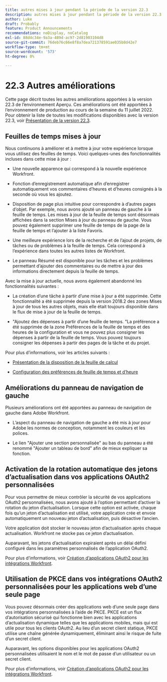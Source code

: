 ```yaml
---
title: autres mises à jour pendant la période de la version 22.3
description: autres mises à jour pendant la période de la version 22.3
author: Luke
draft: Probably
feature: Product Announcements
recommendations: noDisplay, noCatalog
exl-id: 88d4c34e-9a3a-489d-ac97-2d81903104d8
source-git-commit: 76deb76c66e8f8a7dea721378591ae035b8d42e7
workflow-type: tm+mt
source-wordcount: '573'
ht-degree: 0%

---
```


# 22.3 Autres améliorations

Cette page décrit toutes les autres améliorations apportées à la version 22.3 de l’environnement Aperçu. Ces améliorations ont été apportées à l’environnement de production au cours de la semaine du 11 juillet 2022. Pour obtenir la liste de toutes les modifications disponibles avec la version 22.3, voir [Présentation de la version 22.3](../../../product-announcements/product-releases/22.3-release-activity/22-3-release-overview.md).

## Feuilles de temps mises à jour

Nous continuons à améliorer et à mettre à jour votre expérience lorsque vous utilisez des feuilles de temps. Voici quelques-unes des fonctionnalités incluses dans cette mise à jour :

* Une nouvelle apparence qui correspond à la nouvelle expérience Workfront.

* Fonction d’enregistrement automatique afin d’enregistrer automatiquement vos commentaires d’heures et d’heures consignés à la seconde où vous les ajoutez.

* Disposition de page plus intuitive pour correspondre à d’autres pages d’objet. Par exemple, nous avons ajouté un panneau de gauche à la feuille de temps. Les mises à jour de la feuille de temps sont désormais affichées dans la section Mises à jour du panneau de gauche. Vous pouvez également supprimer une feuille de temps de la page de la feuille de temps et l’ajouter à la liste Favoris.

* Une meilleure expérience lors de la recherche et de l’ajout de projets, de tâches ou de problèmes à la feuille de temps. Cela correspond à l’expérience dans toutes les autres listes de Workfront.

* Le panneau Résumé est disponible pour les tâches et les problèmes permettant d’ajouter des commentaires ou de mettre à jour des informations directement depuis la feuille de temps.


Avec la mise à jour actuelle, nous avons également abandonné les fonctionnalités suivantes :

* La création d’une tâche à partir d’une mise à jour a été supprimée. Cette fonctionnalité a été supprimée depuis la version 2018.2 des zones Mises à jour de tous les autres objets, mais elle était toujours disponible dans le flux de mise à jour de la feuille de temps.

* &quot;Ajoutez des dépenses à partir d’une feuille de temps. &quot;La préférence a été supprimée de la zone Préférences de la feuille de temps et des heures de la configuration et vous ne pouvez plus consigner les dépenses à partir de la feuille de temps. Vous pouvez toujours consigner les dépenses à partir des pages de la tâche et du projet.


Pour plus d’informations, voir les articles suivants :

* [Présentation de la disposition de la feuille de calcul](/help/quicksilver/timesheets/timesheets/timesheet-layout.md)

* [Configuration des préférences de feuille de temps et d’heure](/help/quicksilver/administration-and-setup/set-up-workfront/configure-timesheets-schedules/timesheet-and-hour-preferences.md)


## Améliorations du panneau de navigation de gauche

Plusieurs améliorations ont été apportées au panneau de navigation de gauche dans Adobe Workfront.

* L’aspect du panneau de navigation de gauche a été mis à jour pour Adobe les normes de conception, notamment les couleurs et les polices.

* Le lien &quot;Ajouter une section personnalisée&quot; au bas du panneau a été renommé &quot;Ajouter un tableau de bord&quot; afin de mieux expliquer sa fonction.

## Activation de la rotation automatique des jetons d’actualisation dans vos applications OAuth2 personnalisées

Pour vous permettre de mieux contrôler la sécurité de vos applications OAuth2 personnalisées, nous avons ajouté à l’option permettant d’activer la rotation du jeton d’actualisation. Lorsque cette option est activée, chaque fois qu’un jeton d’actualisation est utilisé, votre application crée et envoie automatiquement un nouveau jeton d’actualisation, puis désactive l’ancien.

Votre application doit stocker le nouveau jeton d’actualisation après chaque actualisation. Workfront ne stocke pas ce jeton d’actualisation.

Auparavant, les jetons d’actualisation expiraient après un délai défini configuré dans les paramètres personnalisés de l’application OAuth2.

Pour plus d’informations, voir [Création d’applications OAuth2 pour les intégrations Workfront](/help/quicksilver/administration-and-setup/configure-integrations/create-oauth-application.md).

## Utilisation de PKCE dans vos intégrations OAuth2 personnalisées pour les applications web d’une seule page

Vous pouvez désormais créer des applications web d’une seule page dans vos intégrations personnalisées à l’aide de PKCE. PKCE est un flux d’autorisation sécurisé qui fonctionne bien avec les applications d’actualisation dynamique telles que les applications mobiles, mais qui est utile pour tous les clients OAuth2. Au lieu d’un secret client statique, PKCE utilise une chaîne générée dynamiquement, éliminant ainsi le risque de fuite d’un secret client.

Auparavant, les options disponibles pour les applications OAuth2 personnalisées utilisaient le nom et le mot de passe d’un utilisateur ou un secret client.

Pour plus d’informations, voir [Création d’applications OAuth2 pour les intégrations Workfront](/help/quicksilver/administration-and-setup/configure-integrations/create-oauth-application.md).
